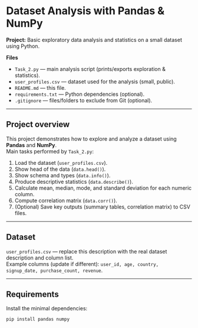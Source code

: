 # Dataset Analysis with Pandas & NumPy

**Project:** Basic exploratory data analysis and statistics on a small dataset using Python.

**Files**
- `Task_2.py` — main analysis script (prints/exports exploration & statistics).
- `user_profiles.csv` — dataset used for the analysis (small, public).
- `README.md` — this file.
- `requirements.txt` — Python dependencies (optional).
- `.gitignore` — files/folders to exclude from Git (optional).

---

## Project overview
This project demonstrates how to explore and analyze a dataset using **Pandas** and **NumPy**.  
Main tasks performed by `Task_2.py`:
1. Load the dataset (`user_profiles.csv`).
2. Show head of the data (`data.head()`).
3. Show schema and types (`data.info()`).
4. Produce descriptive statistics (`data.describe()`).
5. Calculate mean, median, mode, and standard deviation for each numeric column.
6. Compute correlation matrix (`data.corr()`).
7. (Optional) Save key outputs (summary tables, correlation matrix) to CSV files.

---

## Dataset
`user_profiles.csv` — replace this description with the real dataset description and column list.  
Example columns (update if different): `user_id, age, country, signup_date, purchase_count, revenue`.

---

## Requirements
Install the minimal dependencies:
```bash
pip install pandas numpy
